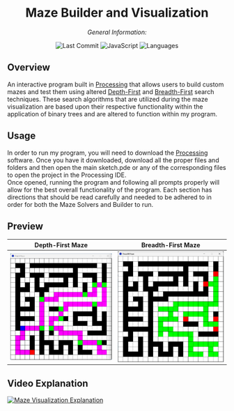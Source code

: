 <div align="center">

# **Maze Builder and Visualization**

*General Information:*

![Last Commit](https://img.shields.io/badge/last%20commit-last%20monday-blue)
![JavaScript](https://img.shields.io/badge/Processing-100%25-yellow)
![Languages](https://img.shields.io/badge/languages-2-blue)

</div>

## Overview

An interactive program built in [Processing](https://processing.org/) that allows users to build custom mazes and test them using altered [Depth-First](https://en.wikipedia.org/wiki/Depth-first_search) and [Breadth-First](https://en.wikipedia.org/wiki/Breadth-first_search) search techniques. These search algorithms that are utilized during the maze visualization are based upon their respective functionality within the application of binary trees and are altered to function within my program.

## Usage

In order to run my program, you will need to download the [Processing](https://processing.org/) software. Once you have it downloaded, download all the proper files and folders and then open the main sketch.pde or any of the corresponding files to open the project in the Processing IDE.\
Once opened, running the program and following all prompts properly will allow for the best overall functionality of the program. Each section has directions that should be read carefully and needed to be adhered to in order for both the Maze Solvers and Builder to run.

## Preview
Depth-First Maze           | Breadth-First Maze
:-------------------------:|:-------------------------:
![image](https://github.com/willferrens/maze-visualization/blob/main/dfs.png?raw=true) |  ![image](https://github.com/willferrens/maze-visualization/blob/main/bfs.png?raw=true)

## Video Explanation
[![Maze Visualization Explanation](https://img.youtube.com/vi/VIDEO_ID/0.jpg)](https://www.youtube.com/watch?v=VIDEO_ID)
